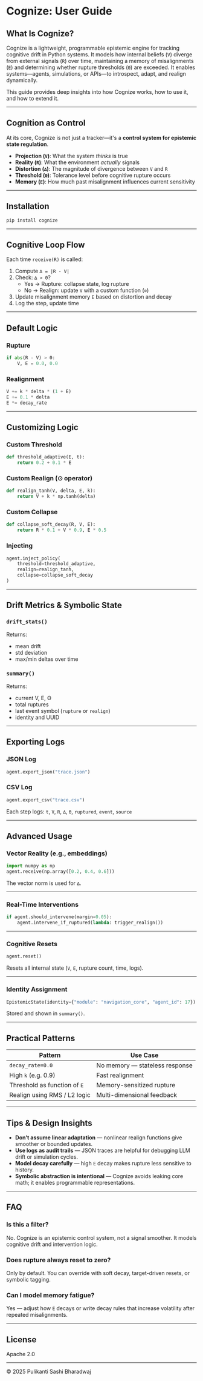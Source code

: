 # Cognize: User Guide

## What Is Cognize?

Cognize is a lightweight, programmable epistemic engine for tracking cognitive drift in Python systems. It models how internal beliefs (`V`) diverge from external signals (`R`) over time, maintaining a memory of misalignments (`E`) and determining whether rupture thresholds (`Θ`) are exceeded. It enables systems—agents, simulations, or APIs—to introspect, adapt, and realign dynamically.

This guide provides deep insights into how Cognize works, how to use it, and how to extend it.

---

## Cognition as Control

At its core, Cognize is not just a tracker—it's a **control system for epistemic state regulation**.

- **Projection (`V`)**: What the system *thinks* is true
- **Reality (`R`)**: What the environment *actually* signals
- **Distortion (`∆`)**: The magnitude of divergence between `V` and `R`
- **Threshold (`Θ`)**: Tolerance level before cognitive rupture occurs
- **Memory (`E`)**: How much past misalignment influences current sensitivity

---

## Installation

```bash
pip install cognize
```

---

## Cognitive Loop Flow

Each time `receive(R)` is called:

1. Compute `∆ = |R - V|`
2. Check: `∆ > Θ`?
   - Yes → Rupture: collapse state, log rupture
   - No → Realign: update `V` with a custom function (`⊙`)
3. Update misalignment memory `E` based on distortion and decay
4. Log the step, update time

---

## Default Logic

### Rupture
```python
if abs(R - V) > Θ:
    V, E = 0.0, 0.0
```

### Realignment
```python
V += k * delta * (1 + E)
E += 0.1 * delta
E *= decay_rate
```

---

## Customizing Logic

### Custom Threshold
```python
def threshold_adaptive(E, t):
    return 0.2 + 0.1 * E
```

### Custom Realign (⊙ operator)
```python
def realign_tanh(V, delta, E, k):
    return V + k * np.tanh(delta)
```

### Custom Collapse
```python
def collapse_soft_decay(R, V, E):
    return R * 0.1 + V * 0.9, E * 0.5
```

### Injecting
```python
agent.inject_policy(
    threshold=threshold_adaptive,
    realign=realign_tanh,
    collapse=collapse_soft_decay
)
```

---

## Drift Metrics & Symbolic State

### `drift_stats()`
Returns:
- mean drift
- std deviation
- max/min deltas over time

### `summary()`
Returns:
- current V, E, Θ
- total ruptures
- last event symbol (`rupture` or `realign`)
- identity and UUID

---

## Exporting Logs

### JSON Log
```python
agent.export_json("trace.json")
```

### CSV Log
```python
agent.export_csv("trace.csv")
```

Each step logs: `t`, `V`, `R`, `∆`, `Θ`, `ruptured`, `event`, `source`

---

## Advanced Usage

### Vector Reality (e.g., embeddings)
```python
import numpy as np
agent.receive(np.array([0.2, 0.4, 0.6]))
```

The vector norm is used for `∆`.

---

### Real-Time Interventions
```python
if agent.should_intervene(margin=0.05):
    agent.intervene_if_ruptured(lambda: trigger_realign())
```

---

### Cognitive Resets
```python
agent.reset()
```

Resets all internal state (`V`, `E`, rupture count, time, logs).

---

### Identity Assignment
```python
EpistemicState(identity={"module": "navigation_core", "agent_id": 17})
```

Stored and shown in `summary()`.

---

## Practical Patterns

| Pattern | Use Case |
|--------|----------|
| `decay_rate=0.0` | No memory — stateless response |
| High `k` (e.g. 0.9) | Fast realignment |
| Threshold as function of `E` | Memory-sensitized rupture |
| Realign using RMS / L2 logic | Multi-dimensional feedback |

---

## Tips & Design Insights

- **Don’t assume linear adaptation** — nonlinear realign functions give smoother or bounded updates.
- **Use logs as audit trails** — JSON traces are helpful for debugging LLM drift or simulation cycles.
- **Model decay carefully** — high `E` decay makes rupture less sensitive to history.
- **Symbolic abstraction is intentional** — Cognize avoids leaking core math; it enables programmable representations.

---

## FAQ

### Is this a filter?
No. Cognize is an epistemic control system, not a signal smoother. It models cognitive drift and intervention logic.

### Does rupture always reset to zero?
Only by default. You can override with soft decay, target-driven resets, or symbolic tagging.

### Can I model memory fatigue?
Yes — adjust how `E` decays or write decay rules that increase volatility after repeated misalignments.

---

## License

Apache 2.0

---

© 2025 Pulikanti Sashi Bharadwaj
